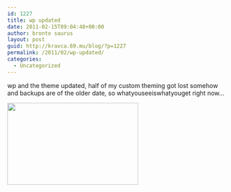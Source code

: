 ```yaml
---
id: 1227
title: wp updated
date: 2011-02-15T09:04:48+00:00
author: bronto saurus
layout: post
guid: http://kravca.69.mu/blog/?p=1227
permalink: /2011/02/wp-updated/
categories:
  - Uncategorized
---
```

wp and the theme updated, half of my custom theming got lost somehow and backups are of the older date, so whatyouseeiswhatyouget right now&#8230;
  
[<img src="http://brontosaurusrex.69.mu/wp-content/uploads/2011/02/brontopress-300x188.png" alt="" title="brontopress" width="300" height="188" class="alignnone size-medium wp-image-1242" />](http://wordpress.org)